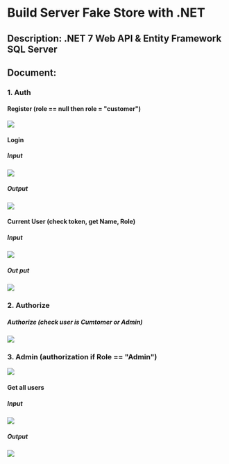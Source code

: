 # Build Server Fake Store with .NET
## Description: .NET 7 Web API & Entity Framework SQL Server
## Document: 
### 1. Auth
#### Register (role == null then role = "customer")
<img src="https://i.imgur.com/4t4jhdh.jpg">  <br>
#### Login
##### Input 
<img src="https://imgur.com/hgBXlOG.jpg">  <br>
##### Output
<img src="https://imgur.com/ZbBlBwY.jpg">  <br>
#### Current User (check token, get Name, Role)
##### Input 
<img src="https://imgur.com/VsRKZTU.jpg"> <br>
##### Out put 
<img src="https://imgur.com/R0c6iam.jpg"> <br>

### 2. Authorize 
##### Authorize (check user is Cumtomer or Admin)
<img src="https://imgur.com/JIt0kXQ.jpg">  <br>
### 3. Admin (authorization if Role == "Admin") 
<img src="https://imgur.com/mC7jspi.jpg">  <br>
#### Get all users 
##### Input 
<img src="https://imgur.com/aEHGfZU.jpg">  <br>
##### Output 
<img src="https://imgur.com/Ng9YT5R.jpg">  <br>

	
